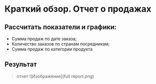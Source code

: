 # Краткий обзор. Отчет о продажах

## Рассчитать показатели и графики:
* Cумма продаж по дате заказа;
* Количество заказов по странам посредникам;
* Сумма продаж по категории продукта

## Результат
> отчет
![Изображение](full report.png)
